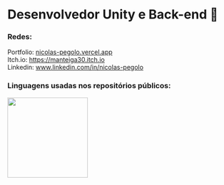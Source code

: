 # Desenvolvedor Unity e Back-end 🐸

### Redes:

Portfolio: <a href="https://nicolas-pegolo.vercel.app"> nicolas-pegolo.vercel.app </a>
<br>
Itch.io: https://manteiga30.itch.io
<br>
Linkedin: <a href="www.linkedin.com/in/nicolas-pegolo"> www.linkedin.com/in/nicolas-pegolo </a>

### Linguagens usadas nos repositórios públicos: 

<div>

  <a href="https://github.com/Manteiga30">
  <img height="180em" src="https://github-readme-stats.vercel.app/api/top-langs/?username=Matrix3003&layout=compact&langs_count=7&theme=dark"/></a>
</div>
